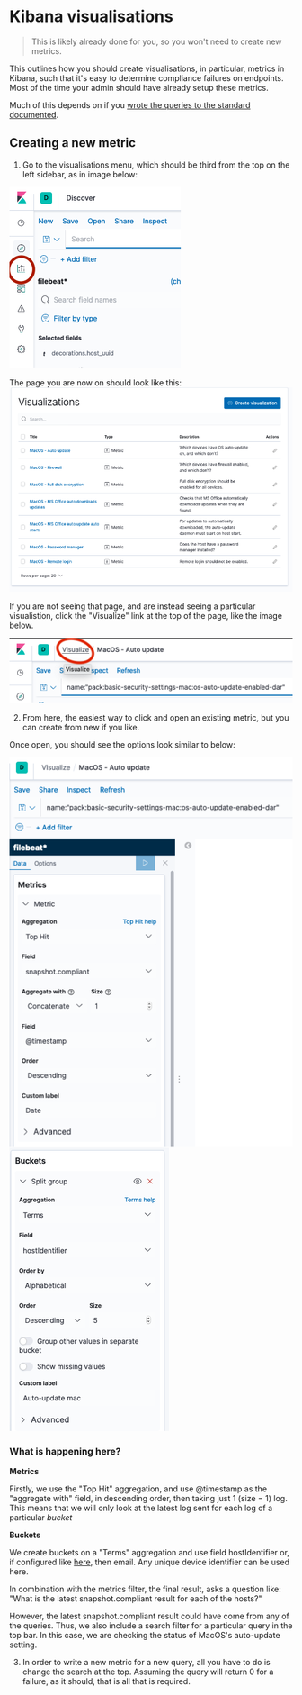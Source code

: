 # Kibana visualisations

> This is likely already done for you, so you won't need to create new metrics.

This outlines how you should create visualisations, in particular, metrics in Kibana, such that it's easy to determine compliance failures on endpoints. Most of the time your admin should have already setup these metrics.

Much of this depends on if you [wrote the queries to the standard documented](writing-queries.md).

## Creating a new metric
1. Go to the visualisations menu, which should be third from the top on the left sidebar, as in image below:
   
![Visualisation icon](../images/VisualisationIcon.png)

The page you are now on should look like this:
![Visualisations List](../images/VisualisationsList.png)

If you are not seeing that page, and are instead seeing a particular visualistion, click the "Visualize" link at the top of the page, like the image below.

![Inside a visualation](../images/SingleVisMenu.png)

2. From here, the easiest way to click and open an existing metric, but you can create from new if you like.

Once open, you should see the options look similar to below:

![Metric metrics fields](../images/metricMetric.png)
![Metric buckets fields](../images/metricBucket.png)

### What is happening here?

**Metrics**

Firstly, we use the "Top Hit" aggregation, and use @timestamp as the "aggregate with" field, in descending order, then taking just 1 (size = 1) log. This means that we will only look at the latest log sent for each log of a particular *bucket*

**Buckets**

We create buckets on a "Terms" aggregation and use field hostIdentifier or, if configured like [here](../dev-docs/packaging-launcher.md), then email. Any unique device identifier can be used here.

In combination with the metrics filter, the final result, asks a question like:
"What is the latest snapshot.compliant result for each of the hosts?"

However, the latest snapshot.compliant result could have come from any of the queries. Thus, we also include a search filter for a particular query in the top bar. In this case, we are checking the status of MacOS's auto-update setting.

3. In order to write a new metric for a new query, all you have to do is change the search at the top. Assuming the query will return 0 for a failure, as it should, that is all that is required.
